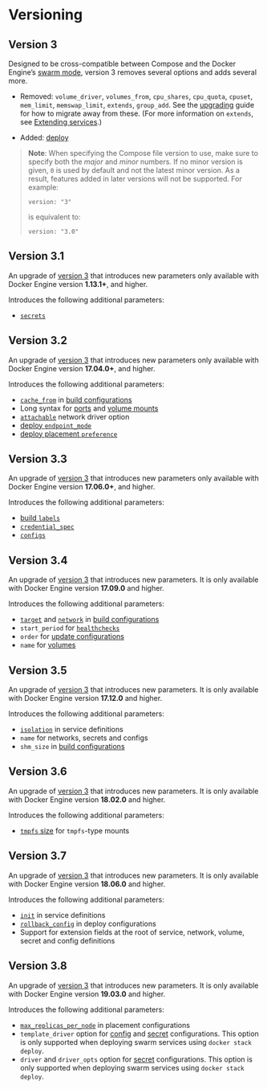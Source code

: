 # Versioning

## Version 3

Designed to be cross-compatible between Compose and the Docker Engine’s [swarm mode](https://docs.docker.com/engine/swarm/), version 3 removes several options and adds several more.

* Removed: `volume_driver`, `volumes_from`, `cpu_shares`, `cpu_quota`, `cpuset`, `mem_limit`, `memswap_limit`, `extends`, `group_add`. See the [upgrading](https://docs.docker.com/compose/compose-file/compose-versioning/#upgrading) guide for how to migrate away from these. (For more information on `extends`, see [Extending services](https://docs.docker.com/compose/extends/#extending-services).)

* Added: [deploy](https://docs.docker.com/compose/compose-file/compose-file-v3/#deploy)


> **Note**: When specifying the Compose file version to use, make sure to specify both the _major_ and _minor_ numbers. If no minor version is given, `0` is used by default and not the latest minor version. As a result, features added in later versions will not be supported. For example:
>
> ```
> version: "3"
> ```
>
> is equivalent to:
>
> ```
> version: "3.0"
> ```

## Version 3.1

An upgrade of [version 3](https://docs.docker.com/compose/compose-file/compose-versioning/#version-3) that introduces new parameters only available with Docker Engine version **1.13.1+**, and higher.

Introduces the following additional parameters:

* [`secrets`](https://docs.docker.com/compose/compose-file/compose-file-v3/#secrets)

## Version 3.2

An upgrade of [version 3](https://docs.docker.com/compose/compose-file/compose-versioning/#version-3) that introduces new parameters only available with Docker Engine version **17.04.0+**, and higher.

Introduces the following additional parameters:

* [`cache_from`](https://docs.docker.com/compose/compose-file/compose-file-v3/#cache_from) in [build configurations](https://docs.docker.com/compose/compose-file/compose-file-v3/#build)
* Long syntax for [ports](https://docs.docker.com/compose/compose-file/compose-file-v3/#ports) and [volume mounts](https://docs.docker.com/compose/compose-file/compose-file-v3/#volumes)
* [`attachable`](https://docs.docker.com/compose/compose-file/compose-file-v3/#attachable) network driver option
* [deploy `endpoint_mode`](https://docs.docker.com/compose/compose-file/compose-file-v3/#endpoint_mode)
* [deploy placement `preference`](https://docs.docker.com/compose/compose-file/compose-file-v3/#placement)

## Version 3.3

An upgrade of [version 3](https://docs.docker.com/compose/compose-file/compose-versioning/#version-3) that introduces new parameters only available with Docker Engine version **17.06.0+**, and higher.

Introduces the following additional parameters:

* [build `labels`](https://docs.docker.com/compose/compose-file/compose-file-v3/#build)
* [`credential_spec`](https://docs.docker.com/compose/compose-file/compose-file-v3/#credential_spec)
* [`configs`](https://docs.docker.com/compose/compose-file/compose-file-v3/#configs)

## Version 3.4

An upgrade of [version 3](https://docs.docker.com/compose/compose-file/compose-versioning/#version-3) that introduces new parameters. It is only available with Docker Engine version **17.09.0** and higher.

Introduces the following additional parameters:

* [`target`](https://docs.docker.com/compose/compose-file/compose-file-v3/#target) and [`network`](https://docs.docker.com/compose/compose-file/compose-file-v3/#network) in [build configurations](https://docs.docker.com/compose/compose-file/compose-file-v3/#build)
* `start_period` for [`healthchecks`](https://docs.docker.com/compose/compose-file/compose-file-v3/#healthcheck)
* `order` for [update configurations](https://docs.docker.com/compose/compose-file/compose-file-v3/#update_config)
* `name` for [volumes](https://docs.docker.com/compose/compose-file/compose-file-v3/#volume-configuration-reference)

## Version 3.5

An upgrade of [version 3](https://docs.docker.com/compose/compose-file/compose-versioning/#version-3) that introduces new parameters. It is only available with Docker Engine version **17.12.0** and higher.

Introduces the following additional parameters:

* [`isolation`](https://docs.docker.com/compose/compose-file/compose-file-v3/#isolation) in service definitions
* `name` for networks, secrets and configs
* `shm_size` in [build configurations](https://docs.docker.com/compose/compose-file/compose-file-v3/#build)

## Version 3.6

An upgrade of [version 3](https://docs.docker.com/compose/compose-file/compose-versioning/#version-3) that introduces new parameters. It is only available with Docker Engine version **18.02.0** and higher.

Introduces the following additional parameters:

* [`tmpfs` size](https://docs.docker.com/compose/compose-file/compose-file-v3/#long-syntax-3) for `tmpfs`-type mounts

## Version 3.7

An upgrade of [version 3](https://docs.docker.com/compose/compose-file/compose-versioning/#version-3) that introduces new parameters. It is only available with Docker Engine version **18.06.0** and higher.

Introduces the following additional parameters:

* [`init`](https://docs.docker.com/compose/compose-file/compose-file-v3/#init) in service definitions
* [`rollback_config`](https://docs.docker.com/compose/compose-file/compose-file-v3/#rollback_config) in deploy configurations
* Support for extension fields at the root of service, network, volume, secret and config definitions

## Version 3.8

An upgrade of [version 3](https://docs.docker.com/compose/compose-file/compose-versioning/#version-3) that introduces new parameters. It is only available with Docker Engine version **19.03.0** and higher.

Introduces the following additional parameters:

* [`max_replicas_per_node`](https://docs.docker.com/compose/compose-file/compose-file-v3/#max_replicas_per_node) in placement configurations
* `template_driver` option for [config](https://docs.docker.com/compose/compose-file/compose-file-v3/#configs-configuration-reference) and [secret](https://docs.docker.com/compose/compose-file/compose-file-v3/#secrets-configuration-reference) configurations. This option is only supported when deploying swarm services using `docker stack deploy`.
* `driver` and `driver_opts` option for [secret](https://docs.docker.com/compose/compose-file/compose-file-v3/#secrets-configuration-reference) configurations. This option is only supported when deploying swarm services using `docker stack deploy`.
